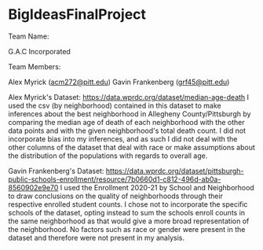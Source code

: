 # BigIdeasFinalProject

Team Name:

G.A.C Incorporated

Team Members: 

Alex Myrick (acm272@pitt.edu)
Gavin Frankenberg (grf45@pitt.edu)


Alex Myrick's Dataset: 
https://data.wprdc.org/dataset/median-age-death
I used the csv (by neighborhood) contained in this dataset to make inferences about the best neighborhood in Allegheny County/Pittsburgh by comparing the median age of death of each neighborhood with the other data points and with the given neighborhood's total death count. I did not incorporate bias into my inferences, and as such I did not deal with the other columns of the dataset that deal with race or make assumptions about the distribution of the populations with regards to overall age. 

Gavin Frankenberg's Dataset:
https://data.wprdc.org/dataset/pittsburgh-public-schools-enrollment/resource/7b0660d1-c812-496d-ab0a-8560902e9e70
I used the Enrollment 2020-21 by School and Neighborhood to draw conclusions on the quality of neighborhoods through their respective enrolled student counts. I chose not to incorporate the specific schools of the dataset, opting instead to sum the schools enroll counts in the same neighborhood as that would give a more broad representation of the neighborhood. No factors such as race or gender were present in the dataset and therefore were not present in my analysis.
